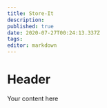 ```yaml
---
title: Store-It
description: 
published: true
date: 2020-07-27T00:24:13.337Z
tags: 
editor: markdown
---
```


# Header
Your content here